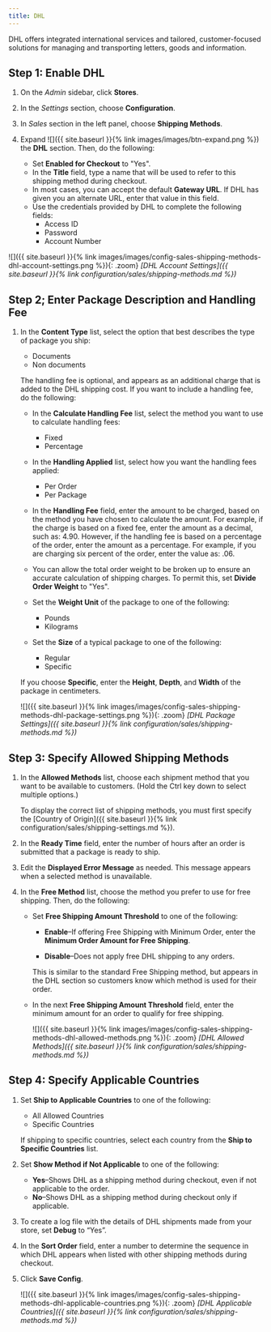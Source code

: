 ```yaml
---
title: DHL
---
```


DHL offers integrated international services and tailored, customer-focused solutions for managing and transporting letters, goods and information.

## Step 1: Enable DHL

1. On the _Admin_ sidebar, click **Stores**.

1. In the _Settings_ section, choose **Configuration**.

1. In _Sales_ section in the left panel, choose **Shipping Methods**.

1. Expand ![]({{ site.baseurl }}{% link images/images/btn-expand.png %}) the **DHL** section. Then, do the following:

   * Set **Enabled for Checkout** to "Yes".
   *  In the **Title** field, type a name that will be used to refer to this shipping method during checkout.
   *  In most cases, you can accept the default **Gateway URL**. If DHL has given you an alternate URL, enter that value in this field.
   *  Use the credentials provided by DHL to complete the following fields:
      * Access ID
      * Password
      * Account Number

![]({{ site.baseurl }}{% link images/images/config-sales-shipping-methods-dhl-account-settings.png %}){: .zoom}
_[DHL Account Settings]({{ site.baseurl }}{% link configuration/sales/shipping-methods.md %})_

## Step 2; Enter Package Description and Handling Fee

1. In the **Content Type** list, select the option that best describes the type of package you ship:

   * Documents
   * Non documents

   The handling fee is optional, and appears as an additional charge that is added to the DHL shipping cost. If you want to include a handling fee, do the following:

      * In the **Calculate Handling Fee** list, select the method you want to use to calculate handling fees:

        * Fixed
        * Percentage

      * In the **Handling Applied** list, select how you want the handling fees applied:

         * Per Order
         * Per Package

      * In the **Handling Fee** field, enter the amount to be charged, based on the method you have chosen to calculate the amount. For example, if the charge is based on a fixed fee, enter the amount as a decimal, such as: 4.90. However, if the handling fee is based on a percentage of the order, enter the amount as a percentage. For example, if you are charging six percent of the order, enter the value as: .06.

      * You can allow the total order weight to be broken up to ensure an accurate calculation of shipping charges. To permit this, set **Divide Order Weight** to "Yes".

      * Set the **Weight Unit** of the package to one of the following:

        * Pounds
        * Kilograms

      * Set the **Size** of a typical package to one of the following:

        * Regular
        * Specific

      If you choose **Specific**, enter the **Height**, **Depth**, and **Width** of the package in centimeters.

    ![]({{ site.baseurl }}{% link images/images/config-sales-shipping-methods-dhl-package-settings.png %}){: .zoom}
    _[DHL Package Settings]({{ site.baseurl }}{% link configuration/sales/shipping-methods.md %})_

## Step 3: Specify Allowed Shipping Methods

1. In the **Allowed Methods** list, choose each shipment method that you want to be available to customers. (Hold the Ctrl key down to select multiple options.)

      To display the correct list of shipping methods, you must first specify the [Country of Origin]({{ site.baseurl }}{% link configuration/sales/shipping-settings.md %}).

2. In the **Ready Time** field, enter the number of hours after an order is submitted that a package is ready to ship.

3. Edit the **Displayed Error Message** as needed. This message appears when a selected method is unavailable.

4. In the **Free Method** list, choose the method you prefer to use for free shipping. Then, do the following:

    * Set **Free Shipping Amount Threshold** to one of the following:

        * **Enable**–If offering Free Shipping with Minimum Order, enter the **Minimum Order Amount for Free Shipping**.

        * **Disable**–Does not apply free DHL shipping to any orders.

      This is similar to the standard Free Shipping method, but appears in the DHL section so customers know which method is used for their order.

    * In the next **Free Shipping Amount Threshold** field, enter the minimum amount for an order to qualify for free shipping.

      ![]({{ site.baseurl }}{% link images/images/config-sales-shipping-methods-dhl-allowed-methods.png %}){: .zoom}
      _[DHL Allowed Methods]({{ site.baseurl }}{% link configuration/sales/shipping-methods.md %})_

## Step 4: Specify Applicable Countries

1. Set **Ship to Applicable Countries** to one of the following:

    * All Allowed Countries
    * Specific Countries

    If shipping to specific countries, select each country from the **Ship to Specific Countries** list.

2. Set **Show Method if Not Applicable** to one of the following:

    * **Yes**–Shows DHL as a shipping method during checkout, even if not applicable to the order.
    * **No**–Shows DHL as a shipping method during checkout only if applicable.

3. To create a log file with the details of DHL shipments made from your store, set **Debug** to “Yes”.

4. In the **Sort Order** field, enter a number to determine the sequence in which DHL appears when listed with other shipping methods during checkout.

5. Click  **Save Config**.

    ![]({{ site.baseurl }}{% link images/images/config-sales-shipping-methods-dhl-applicable-countries.png %}){: .zoom}
    *[DHL Applicable Countries]({{ site.baseurl }}{% link configuration/sales/shipping-methods.md %})*
